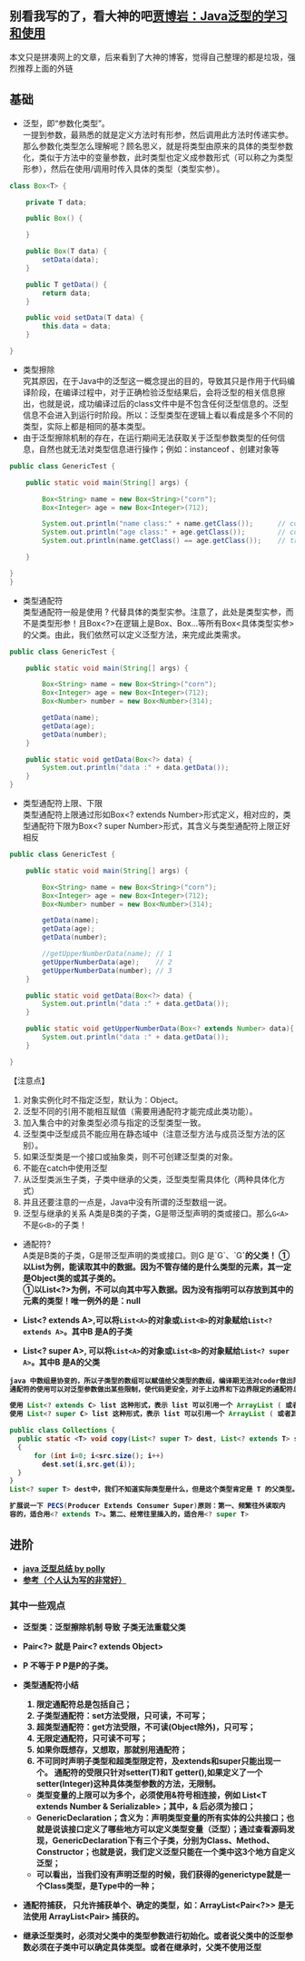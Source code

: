 ## 别看我写的了，看大神的吧[贾博岩：Java泛型的学习和使用](http://www.jianshu.com/p/e4e4401c3d46)
本文只是拼凑网上的文章，后来看到了大神的博客，觉得自己整理的都是垃圾，强烈推荐上面的外链

## 基础

* 泛型，即“参数化类型”。  
一提到参数，最熟悉的就是定义方法时有形参，然后调用此方法时传递实参。那么参数化类型怎么理解呢？顾名思义，就是将类型由原来的具体的类型参数化，类似于方法中的变量参数，此时类型也定义成参数形式（可以称之为类型形参），然后在使用/调用时传入具体的类型（类型实参）。

```java
class Box<T> {

    private T data;

    public Box() {

    }

    public Box(T data) {
        setData(data);
    }

    public T getData() {
        return data;
    }

    public void setData(T data) {
        this.data = data;
    }

}
```
* 类型擦除   
究其原因，在于Java中的泛型这一概念提出的目的，导致其只是作用于代码编译阶段，在编译过程中，对于正确检验泛型结果后，会将泛型的相关信息擦出，也就是说，成功编译过后的class文件中是不包含任何泛型信息的。泛型信息不会进入到运行时阶段。所以：泛型类型在逻辑上看以看成是多个不同的类型，实际上都是相同的基本类型。
* 由于泛型擦除机制的存在，在运行期间无法获取关于泛型参数类型的任何信息，自然也就无法对类型信息进行操作；例如：instanceof 、创建对象等
```java
public class GenericTest {

    public static void main(String[] args) {

        Box<String> name = new Box<String>("corn");
        Box<Integer> age = new Box<Integer>(712);

        System.out.println("name class:" + name.getClass());      // com.qqyumidi.Box
        System.out.println("age class:" + age.getClass());        // com.qqyumidi.Box
        System.out.println(name.getClass() == age.getClass());    // true

    }

}
}
```
* 类型通配符  
类型通配符一般是使用 ? 代替具体的类型实参。注意了，此处是类型实参，而不是类型形参！且Box<?>在逻辑上是Box<Integer>、Box<Number>...等所有Box<具体类型实参>的父类。由此，我们依然可以定义泛型方法，来完成此类需求。  

```java
public class GenericTest {

    public static void main(String[] args) {

        Box<String> name = new Box<String>("corn");
        Box<Integer> age = new Box<Integer>(712);
        Box<Number> number = new Box<Number>(314);

        getData(name);
        getData(age);
        getData(number);
    }

    public static void getData(Box<?> data) {
        System.out.println("data :" + data.getData());
    }
}
```
* 类型通配符上限、下限  
类型通配符上限通过形如Box<? extends Number>形式定义，相对应的，类型通配符下限为Box<? super Number>形式，其含义与类型通配符上限正好相反

```java
public class GenericTest {

    public static void main(String[] args) {

        Box<String> name = new Box<String>("corn");
        Box<Integer> age = new Box<Integer>(712);
        Box<Number> number = new Box<Number>(314);

        getData(name);
        getData(age);
        getData(number);

        //getUpperNumberData(name); // 1
        getUpperNumberData(age);    // 2
        getUpperNumberData(number); // 3
    }

    public static void getData(Box<?> data) {
        System.out.println("data :" + data.getData());
    }

    public static void getUpperNumberData(Box<? extends Number> data){
        System.out.println("data :" + data.getData());
    }

}
```
【注意点】
1. 对象实例化时不指定泛型，默认为：Object。  
2. 泛型不同的引用不能相互赋值（需要用通配符才能完成此类功能）。  
3. 加入集合中的对象类型必须与指定的泛型类型一致。  
4. 泛型类中泛型成员不能应用在静态域中（注意泛型方法与成员泛型方法的区别）。  
5. 如果泛型类是一个接口或抽象类，则不可创建泛型类的对象。  
6. 不能在catch中使用泛型  
7. 从泛型类派生子类，子类中继承的父类，泛型类型需具体化（两种具体化方式）  
8. 并且还要注意的一点是，Java中没有所谓的泛型数组一说。
9. 泛型与继承的关系
A类是B类的子类，G是带泛型声明的类或接口。那么`G<A>`不是`G<B>`的子类！

* 通配符?  
    A类是B类的子类，G是带泛型声明的类或接口。则G<?> 是`G<A>`、`G<B>`的父类！  
①以List<?>为例，能读取其中的数据。因为不管存储的是什么类型的元素，其一定是Object类的或其子类的。  
①以List<?>为例，不可以向其中写入数据。因为没有指明可以存放到其中的元素的类型！唯一例外的是：null

* List<? extends A>,可以将`List<A>`的对象或`List<B>`的对象赋给`List<? extends A>`。其中B 是A的子类
* List<? super A>, 可以将`List<A>`的对象或`List<B>`的对象赋给`List<? super A>`。其中B 是A的父类
```java
java 中数组是协变的，所以子类型的数组可以赋值给父类型的数组，编译期无法对coder做出限制，发现问题；尽管 Apple 是 Fruit 的子类型，但是 ArrayList<Apple> 不是 ArrayList<Fruit> 的子类型，泛型不支持协变；但是通配符是折中方案，既能限制，又能赋值；
通配符的使用可以对泛型参数做出某些限制，使代码更安全，对于上边界和下边界限定的通配符总结如下：

使用 List<? extends C> list 这种形式，表示 list 可以引用一个 ArrayList ( 或者其它 List 的 子类 ) 的对象，这个对象包含的元素类型是 C 的子类型 ( 包含 C 本身）的一种。
使用 List<? super C> list 这种形式，表示 list 可以引用一个 ArrayList ( 或者其它 List 的 子类 ) 的对象，这个对象包含的元素就类型是 C 的超类型 ( 包含 C 本身 ) 的一种。

public class Collections { 
  public static <T> void copy(List<? super T> dest, List<? extends T> src) 
  {
      for (int i=0; i<src.size(); i++) 
        dest.set(i,src.get(i)); 
  } 
}
List<? super T> dest中，我们不知道实际类型是什么，但是这个类型肯定是 T 的父类型。因此，我们可以知道向这个 List 添加一个 T 或者其子类型的对象是安全的，这些对象都可以向上转型为 T;

扩展说一下 PECS(Producer Extends Consumer Super)原则：第一、频繁往外读取内
容的，适合用<? extends T>。第二、经常往里插入的，适合用<? super T>
```

## 进阶
* [java 泛型总结 by polly](https://juejin.im/entry/58f044ccb123db023928d626)
* [参考（个人认为写的非常好）](https://segmentfault.com/a/1190000005179147)

### 其中一些观点
* 泛型类：泛型擦除机制 导致 子类无法重载父类
* Pair<?> 就是 Pair<? extends Object>
* P<?> 不等于 P<Object>  P<Object>是P<?>的子类。
* 类型通配符小结

    1. 限定通配符总是包括自己；
    2. 子类型通配符：set方法受限，只可读，不可写；
    3. 超类型通配符：get方法受限，不可读(Object除外)，只可写；
    4. 无限定通配符，只可读不可写；
    5. 如果你既想存，又想取，那就别用通配符；
    6. 不可同时声明子类型和超类型限定符，及extends和super只能出现一个。
    通配符的受限只针对setter(T)和T getter(),如果定义了一个setter(Integer)这种具体类型参数的方法，无限制。 
    * 类型变量的上限可以为多个，必须使用&符号相连接，例如 List<T extends Number & Serializable>；其中，& 后必须为接口； 
    * GenericDeclaration；含义为：声明类型变量的所有实体的公共接口；也就是说该接口定义了哪些地方可以定义类型变量（泛型）；通过查看源码发现，GenericDeclaration下有三个子类，分别为Class、Method、Constructor；也就是说，我们定义泛型只能在一个类中这3个地方自定义泛型；
    * 可以看出，当我们没有声明泛型的时候，我们获得的generictype就是一个Class类型，是Type中的一种；




* 通配符捕获， 只允许捕获单个、确定的类型，如：ArrayList<Pair<?>> 是无法使用 ArrayList<Pair<T>> 捕获的。

* 继承泛型类时，必须对父类中的类型参数进行初始化。或者说父类中的泛型参数必须在子类中可以确定具体类型。或者在继承时，父类不使用泛型
